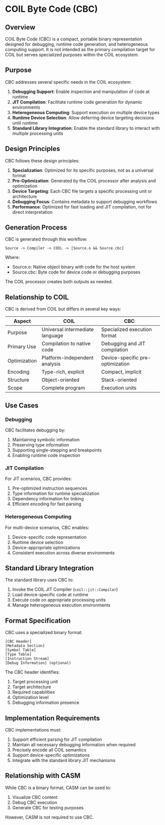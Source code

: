 # COIL Byte Code (CBC)

## Overview

COIL Byte Code (CBC) is a compact, portable binary representation designed for debugging, runtime code generation, and heterogeneous computing support. It is not intended as the primary compilation target for COIL but serves specialized purposes within the COIL ecosystem.

## Purpose

CBC addresses several specific needs in the COIL ecosystem:

1. **Debugging Support**: Enable inspection and manipulation of code at runtime
2. **JIT Compilation**: Facilitate runtime code generation for dynamic environments
3. **Heterogeneous Computing**: Support execution on multiple device types
4. **Runtime Device Selection**: Allow deferring device targeting decisions until runtime
5. **Standard Library Integration**: Enable the standard library to interact with multiple processing units

## Design Principles

CBC follows these design principles:

1. **Specialization**: Optimized for its specific purposes, not as a universal format
2. **Pre-Optimization**: Generated by the COIL processor after analysis and optimization
3. **Device Targeting**: Each CBC file targets a specific processing unit or architecture
4. **Debugging Focus**: Contains metadata to support debugging workflows
5. **Performance**: Optimized for fast loading and JIT compilation, not for direct interpretation

## Generation Process

CBC is generated through this workflow:

```
Source -> Compiler -> COIL -> [Source.o && Source.cbc]
```

Where:
- Source.o: Native object binary with code for the host system
- Source.cbc: Byte code for device code or debugging purposes

The COIL processor creates both outputs as needed.

## Relationship to COIL

CBC is derived from COIL but differs in several key ways:

| Aspect       | COIL                          | CBC                           |
|--------------|-------------------------------|-------------------------------|
| Purpose      | Universal intermediate language| Specialized execution format  |
| Primary Use  | Compilation to native code    | Debugging and JIT compilation |
| Optimization | Platform-independent analysis | Device-specific pre-optimization |
| Encoding     | Type-rich, explicit           | Compact, implicit             |
| Structure    | Object-oriented               | Stack-oriented                |
| Scope        | Complete program              | Execution units               |

## Use Cases

### Debugging

CBC facilitates debugging by:
1. Maintaining symbolic information
2. Preserving type information
3. Supporting single-stepping and breakpoints
4. Enabling runtime code inspection

### JIT Compilation

For JIT scenarios, CBC provides:
1. Pre-optimized instruction sequences
2. Type information for runtime specialization
3. Dependency information for linking
4. Efficient encoding for fast parsing

### Heterogeneous Computing

For multi-device scenarios, CBC enables:
1. Device-specific code representation
2. Runtime device selection
3. Device-appropriate optimizations
4. Consistent execution across diverse environments

## Standard Library Integration

The standard library uses CBC to:
1. Invoke the COIL JIT Compiler (`coil::jit::Compiler`)
2. Load device-specific code at runtime
3. Execute code on appropriate processing units
4. Manage heterogeneous execution environments

## Format Specification

CBC uses a specialized binary format:

```
[CBC Header]
[Metadata Section]
[Symbol Table]
[Type Table]
[Instruction Stream]
[Debug Information] (optional)
```

The CBC header identifies:
1. Target processing unit
2. Target architecture
3. Required capabilities
4. Optimization level
5. Debugging information presence

## Implementation Requirements

CBC implementations must:
1. Support efficient parsing for JIT compilation
2. Maintain all necessary debugging information when required
3. Precisely encode all COIL semantics
4. Support device-specific optimizations
5. Integrate with the standard library JIT mechanisms

## Relationship with CASM

While CBC is a binary format, CASM can be used to:
1. Visualize CBC content
2. Debug CBC execution
3. Generate CBC for testing purposes

However, CASM is not required to use CBC.